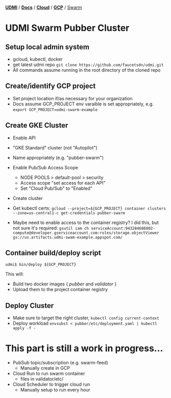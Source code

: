 [**UDMI**](../../../) / [**Docs**](../../) / [**Cloud**](../) / [**GCP**](./) / [Swarm](#)

# UDMI Swarm Pubber Cluster

## Setup local admin system

  * gcloud, kubectl, docker
  * get latest udmi repo `git clone https://github.com/faucetsdn/udmi.git`
  * All commands assume running in the root directory of the cloned repo

## Create/identify GCP project

  * Set project location if/as necessary for your organization
  * Docs assume GCP_PROJECT env varaible is set appropriately, e.g.
  `export GCP_PROJECT=udmi-swarm-example`

## Create GKE Cluster

  * Enable API
  * "GKE Standard" cluster (not "Autopilot")
  * Name appropriately (e.g. "pubber-swarm")
  * Enable Pub/Sub Access Scope
    * NODE POOLS > default-pool > security
    * Access scope "set access for each API"
    * Set "Cloud Pub/Sub" to "Enabled"
  * Create cluster
  * Get kubectl certs:
  `gcloud --project=${GCP_PROJECT} container clusters --zone=us-central1-c get-credentials pubber-swarm`

  * Maybe need to enable access to the container registry?  I did this, but not sure it's required:
`gsutil iam ch serviceAccount:943284686802-compute@developer.gserviceaccount.com:roles/storage.objectViewer gs://us.artifacts.udmi-swam-example.appspot.com/`

## Container build/deploy script

```
udmi$ bin/deploy ${GCP_PROJECT}
```

This will:
  * Build two docker images { _pubber_ and _validator_ }
  * Upload them to the project container registry

## Deploy Cluster

  * Make sure to target the right cluster, `kubectl config current-context`
  * Deploy workload `envsubst < pubber/etc/deployment.yaml | kubectl apply -f -`

# This part is still a work in progress...

* PubSub topic/subscription (e.g. swarm-feed)
  * Manually create in GCP
* Cloud Run to run swarm container
  * files in validator/etc/
* Cloud Scheduler to trigger cloud run
  * Manually setup to run every hour
